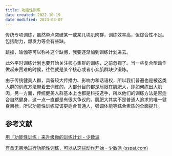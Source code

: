 ```yaml
---
title: 功能性训练
date created: 2022-10-19
date modified: 2023-03-07
---
```


传统专项训练，虽然单点突破某一或某几块肌肉群，训练效率高，但综合性不足。包括耐力，爆发力等会有些缺。

跳操，瑜伽等可以弥补这个缺憾，我要逐渐加到训练计划进去。

此外平时训练计划也要开始关注核心集群的训练，之前忽视了。当一些复合型动作做起来困难的时候，往往就是某个核心或者小众肌群缺少锻炼。

由于传统健美人群，具备较大传播力、影响力和话语权，所以我们普遍也是被这类人群的训练方法带着去训练的，大部分目的都是局限在肌肥大，即如何练出大肌肉，另一方面，传统健美人群基本上也都是科技选手，所以他们的训练方法是否适合自然健身，这一点一直都是有很大争议的。肌肥大其实不是普通人追求的唯一健身目标，所以功能性训练应该更适合普通人，强调体能等综合素质的全面提升。

## 参考文献

[用「功能性训练」来升级你的训练计划 - 少数派](https://sspai.com/post/76345)

[有备无患地进行功能性训练，可以从这些动作开始 - 少数派 (sspai.com)](https://sspai.com/post/76821)
